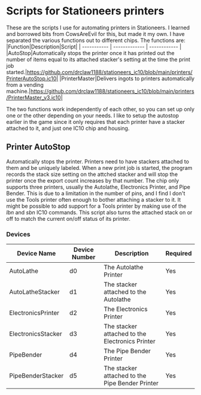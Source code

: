 # Scripts for Stationeers printers
These are the scripts I use for automating printers in Stationeers. I learned and borrowed bits from CowsAreEvil for this, but made it my own. I have separated the various functions out to different chips. The functions are:
|Function|Description|Script|
| ----------- | ------------- | ------------ |
|AutoStop|Automatically stops the printer once it has printed out the number of items equal to its attached stacker's setting at the time the print job started.|https://github.com/drclaw1188/stationeers_ic10/blob/main/printers/PrinterAutoStop.ic10|
|PrinterMaster|Delivers ingots to printers automatically from a vending machine.|https://github.com/drclaw1188/stationeers_ic10/blob/main/printers/PrinterMaster_v3.ic10|

The two functions work independently of each other, so you can set up only one or the other depending on your needs. I like to setup the autostop earlier in the game since it only requires that each printer have a stacker attached to it, and just one IC10 chip and housing.

## Printer AutoStop
Automatically stops the printer. Printers need to have stackers attached to them and be uniquely labeled. When a new print job is started, the program records the stack size setting on the attched stacker and will stop the printer once the export count increases by that number. The chip only supports three printers, usually the Autolathe, Electronics Printer, and Pipe Bender. This is due to a limitation in the number of pins, and I find I don't use the Tools printer often enough to bother attaching a stacker to it. It might be possible to add support for a Tools printer by making use of the *lbn* and *sbn* IC10 commands. This script also turns the attached stack on or off to match the current on/off status of its printer.

### Devices

|Device Name|Device Number|Description|Required|
| ----------- | ------------- | ------------ | ---------- |
|AutoLathe|d0|The Autolathe Printer|Yes|
|AutoLatheStacker|d1|The stacker attached to the Autolathe|Yes|
|ElectronicsPrinter|d2|The Electronics Printer|Yes|
|ElectronicsStacker|d3|The stacker attached to the Electronics Printer|Yes|
|PipeBender|d4|The Pipe Bender Printer|Yes|
|PipeBenderStacker|d5|The stacker attached to the Pipe Bender Printer|Yes|
